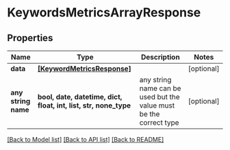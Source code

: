 # KeywordsMetricsArrayResponse


## Properties
Name | Type | Description | Notes
------------ | ------------- | ------------- | -------------
**data** | [**[KeywordMetricsResponse]**](KeywordMetricsResponse.md) |  | [optional] 
**any string name** | **bool, date, datetime, dict, float, int, list, str, none_type** | any string name can be used but the value must be the correct type | [optional]

[[Back to Model list]](../README.md#documentation-for-models) [[Back to API list]](../README.md#documentation-for-api-endpoints) [[Back to README]](../README.md)


